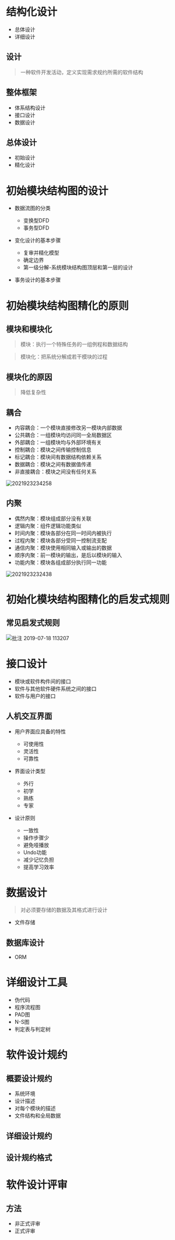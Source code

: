 # 结构化设计

- 总体设计
- 详细设计

## 设计

> 一种软件开发活动，定义实现需求规约所需的软件结构

## 整体框架

- 体系结构设计
- 接口设计
- 数据设计

## 总体设计

- 初始设计
- 精化设计

# 初始模块结构图的设计

- 数据流图的分类

  - 变换型DFD
  - 事务型DFD

- 变化设计的基本步骤

  - 复审并精化模型
  - 确定边界
  - 第一级分解-系统模块结构图顶层和第一层的设计

- 事务设计的基本步骤

# 初始模块结构图精化的原则

## 模块和模块化

> 模块：执行一个特殊任务的一组例程和数据结构

> 模块化：把系统分解成若干模块的过程

## 模块化的原因

> 降低复杂性

## 耦合

- 内容耦合：一个模块直接修改另一模块内部数据
- 公共耦合：一组模块均访问同一全局数据区
- 外部耦合：一组模块均与外部环境有关
- 控制耦合：模块之间传输控制信息
- 标记耦合：模块间有数据结构依赖关系
- 数据耦合：模块之间有数据值传递
- 非直接耦合：模块之间没有任何关系

![2021923234258](/assets/2021923234258.png)

## 内聚

- 偶然内聚：模块组成部分没有关联
- 逻辑内聚：组件逻辑功能类似
- 时间内聚：模块各部分在同一时间内被执行
- 过程内聚：模块各部分受同一控制流支配
- 通信内聚：模块使用相同输入或输出的数据
- 顺序内聚：前一模块的输出，是后以模块的输入
- 功能内聚：模块各组成部分执行同一功能

![2021923232438](/assets/2021923232438.png)

# 初始化模块结构图精化的启发式规则

## 常见启发式规则

![批注 2019-07-18 113207](/assets/批注%202019-07-18%20113207.png)

# 接口设计

- 模块或软件构件间的接口
- 软件与其他软件硬件系统之间的接口
- 软件与用户的接口

## 人机交互界面

- 用户界面应具备的特性

  - 可使用性
  - 灵活性
  - 可靠性

- 界面设计类型

  - 外行
  - 初学
  - 熟练
  - 专家

- 设计原则

  - 一致性
  - 操作步骤少
  - 避免哑播放
  - Undo功能
  - 减少记忆负担
  - 提高学习效率

# 数据设计

> 对必须要存储的数据及其格式进行设计

- 文件存储

## 数据库设计

- ORM

# 详细设计工具

- 伪代码
- 程序流程图
- PAD图
- N-S图
- 判定表与判定树

# 软件设计规约

## 概要设计规约

- 系统环境
- 设计描述
- 对每个模块的描述
- 文件结构和全局数据

## 详细设计规约

## 设计规约格式

# 软件设计评审

## 方法

- 非正式评审
- 正式评审


